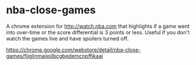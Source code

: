 # nba-close-games
A chrome extension for http://watch.nba.com that highlights if a game went into over-time or the score differential is 3 points or less. Useful if you don't watch the games live and have spoilers turned off.

https://chrome.google.com/webstore/detail/nba-close-games/fjjgljnmaijpilbcgbedemcnpffjkaaj
